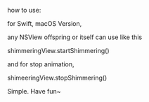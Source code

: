 
how to use:

for Swift, macOS Version, 

any NSView offspring or itself can use like this

shimmeringView.startShimmering()

and for stop animation,

shimeeringView.stopShimmering()


Simple. Have fun~
